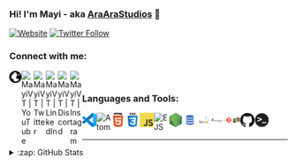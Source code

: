 ### Hi! I'm Mayi - aka [AraAraStudios][website] 👋

[![Website](https://img.shields.io/website?label=mayivt.ml&style=for-the-badge&url=https%3A%2F%2Fmayivt.ml)](https://mayivt.ml)
[![Twitter Follow](https://img.shields.io/twitter/follow/MayiN3ko?color=1DA1F2&logo=twitter&style=for-the-badge)](https://twitter.com/intent/follow?original_referer=https%3A%2F%2Fgithub.com%2FMayiN3ko&screen_name=MayiN3ko)
<!--
## I'm a Husband, Father, Developer, and Teacher!!

- 🔭 I just launched my first course: [Become A VS Code SuperHero!][course]!
- 🌱 I’m currently learning everything 🤣
- 👯 I’m looking to collaborate with other content creators
- 🥅 2020 Goals: Contribute more to Open Source projects
- ⚡ Fun fact: I love to draw and play guitar / drums
-->
### Connect with me:

[<img align="left" alt="araarastudios.ga" width="22px" src="https://raw.githubusercontent.com/iconic/open-iconic/master/svg/globe.svg" />][website]
[<img align="left" alt="MayiVT | YouTube" width="22px" src="https://cdn.jsdelivr.net/npm/simple-icons@v3/icons/youtube.svg" />][youtube]
[<img align="left" alt="MayiVT | Twitter" width="22px" src="https://cdn.jsdelivr.net/npm/simple-icons@v3/icons/twitter.svg" />][twitter]
[<img align="left" alt="MayiVT | LinkedIn" width="22px" src="https://cdn.jsdelivr.net/npm/simple-icons@v3/icons/linkedin.svg" />][linkedin]
[<img align="left" alt="MayiVT | Discord" width="22px" src="https://simpleicons.org/icons/discord.svg" />][discord]
[<img align="left" alt="MayiVT | Instagram" width="22px" src="https://cdn.jsdelivr.net/npm/simple-icons@v3/icons/instagram.svg" />][instagram]

<br />

### Languages and Tools:

<img align="left" alt="Visual Studio Code" width="26px" src="https://raw.githubusercontent.com/github/explore/80688e429a7d4ef2fca1e82350fe8e3517d3494d/topics/visual-studio-code/visual-studio-code.png" />
<img align="left" alt="Atom" width="26px" src="https://upload.wikimedia.org/wikipedia/commons/thumb/8/80/Atom_editor_logo.svg/1200px-Atom_editor_logo.svg.png" />
<img align="left" alt="HTML5" width="26px" src="https://raw.githubusercontent.com/github/explore/80688e429a7d4ef2fca1e82350fe8e3517d3494d/topics/html/html.png" />
<img align="left" alt="CSS3" width="26px" src="https://raw.githubusercontent.com/github/explore/80688e429a7d4ef2fca1e82350fe8e3517d3494d/topics/css/css.png" />
<img align="left" alt="JavaScript" width="26px" src="https://raw.githubusercontent.com/github/explore/80688e429a7d4ef2fca1e82350fe8e3517d3494d/topics/javascript/javascript.png" />
<img align="left" alt="EJS" width="26px" src="https://ejs.co/favicon.svg" />
<img align="left" alt="Node.js" width="26px" src="https://raw.githubusercontent.com/github/explore/80688e429a7d4ef2fca1e82350fe8e3517d3494d/topics/nodejs/nodejs.png" />
<img align="left" alt="SQL" width="26px" src="https://raw.githubusercontent.com/github/explore/80688e429a7d4ef2fca1e82350fe8e3517d3494d/topics/sql/sql.png" />
<img align="left" alt="MySQL" width="26px" src="https://raw.githubusercontent.com/github/explore/80688e429a7d4ef2fca1e82350fe8e3517d3494d/topics/mysql/mysql.png" />
<img align="left" alt="MongoDB" width="26px" src="https://raw.githubusercontent.com/github/explore/80688e429a7d4ef2fca1e82350fe8e3517d3494d/topics/mongodb/mongodb.png" />
<img align="left" alt="Git" width="26px" src="https://raw.githubusercontent.com/github/explore/80688e429a7d4ef2fca1e82350fe8e3517d3494d/topics/git/git.png" />
<img align="left" alt="GitHub" width="26px" src="https://raw.githubusercontent.com/github/explore/78df643247d429f6cc873026c0622819ad797942/topics/github/github.png" />
<img align="left" alt="Terminal" width="26px" src="https://raw.githubusercontent.com/github/explore/80688e429a7d4ef2fca1e82350fe8e3517d3494d/topics/terminal/terminal.png" />

<br />
<br />

---


<details>
  <summary>:zap: GitHub Stats</summary>

  <img align="left" alt="MayiVT GitHub Stats" src="https://github-readme-stats.vercel.app/api?username=MayiVT&show_icons=true&include_all_commits=true&show_icons=true&title_color=fff&icon_color=f0f0f0&text_color=f0f0f0&bg_color=151b22&hide_border=true" />
</details>

[website]: https://araarastudios.ga
[nekowater]: https://nekowater.ga
[twitter]: https://twitter.com/MayiN3ko
[youtube]: https://youtube.com/c/MayiVT
[instagram]: https://instagram.com/MayiN3ko
[discord]: https://discord.com/users/727103299731324929
[linkedin]: https://www.linkedin.com/in/mayi-vt-52b1b7224/
